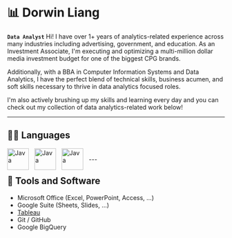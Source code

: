 # 📊 Dorwin Liang 

**`Data Analyst`**
Hi! I have over 1+ years of analytics-related experience across many industries including advertising, government, and education. As an Investment Associate, I'm executing and optimizing a multi-million dollar media investment budget for one of the biggest CPG brands.

Additionally, with a BBA in Computer Information Systems and Data Analytics, I have the perfect blend of technical skills, business acumen, and soft skills necessary to thrive in data analytics focused roles.

I'm also actively brushing up my skills and learning every day and you can check out my collection of data analytics-related work below!

---

## 👨‍💻 Languages

<img align="left" alt="Java" width="50px" style="padding-right:10px" src="https://cdn.jsdelivr.net/gh/devicons/devicon@latest/icons/python/python-original.svg" />
<img align="left" alt="Java" width="50px" style="padding-right:10px" src="https://cdn.jsdelivr.net/gh/devicons/devicon@latest/icons/r/r-original.svg" />
<img align="left" alt="Java" width="50px" style="padding-right:10px" src="https://cdn.jsdelivr.net/gh/devicons/devicon@latest/icons/azuresqldatabase/azuresqldatabase-original.svg" />
<br />
---

## 🧰 Tools and Software
- Microsoft Office (Excel, PowerPoint, Access, ...)
- Google Suite (Sheets, Slides, ...)
- [Tableau](https://public.tableau.com/app/profile/dorwin.liang/vizzes)
- Git / GitHub
- Google BigQuery
          
<!--
**dorwinl3894/dorwinl3894** is a ✨ _special_ ✨ repository because its `README.md` (this file) appears on your GitHub profile.

Here are some ideas to get you started:

- 🔭 I’m currently working on ...
- 🌱 I’m currently learning ...
- 👯 I’m looking to collaborate on ...
- 🤔 I’m looking for help with ...
- 💬 Ask me about ...
- 📫 How to reach me: ...
- 😄 Pronouns: ...
- ⚡ Fun fact: ...
-->
